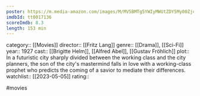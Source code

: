 ```yaml
---
poster: https://m.media-amazon.com/images/M/MV5BMTg5YWIyMWUtZDY5My00Zjc1LTljOTctYmI0MWRmY2M2NmRkXkEyXkFqcGdeQXVyMTMxODk2OTU@._V1_SX300.jpg
imdbId: tt0017136
scoreImdb: 8.3
length: 153 min
---
```


category:: [[Movies]]
director:: [[Fritz Lang]]
genre:: [[Drama]], [[Sci-Fi]]
year:: 1927
cast:: [[Brigitte Helm]], [[Alfred Abel]], [[Gustav Fröhlich]]
plot:: In a futuristic city sharply divided between the working class and the city planners, the son of the city's mastermind falls in love with a working-class prophet who predicts the coming of a savior to mediate their differences.
watchlist:: [[2023-05-05]]
rating::

#movies 

